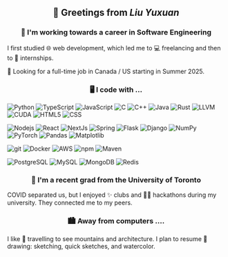 <h2 align="center">👋 Greetings from <i>Liu Yuxuan</i></h2>

<h3 align="center">🎯 I'm working towards a career in Software Engineering</h3>

I first studied 🌐 web development, which led me to 💻 freelancing and then to 💼 internships.  

👀 Looking for a full-time job in Canada / US starting in Summer 2025.

<h3 align="center">🖥️ I code with ...</h3>

<p>
  <img alt="Python" src="https://img.shields.io/badge/-Python-3670A0?style=flat-square&logo=python&logoColor=white" />
  <img alt="TypeScript" src="https://img.shields.io/badge/-TypeScript-007ACC?style=flat-square&logo=typescript&logoColor=white" />
  <img alt="JavaScript" src="https://img.shields.io/badge/-JavaScript-323330?style=flat-square&logo=javascript&logoColor=F7DF1E" />
  <img alt="C" src="https://img.shields.io/badge/-C-00599C?style=flat-square&logo=c&logoColor=white" />
  <img alt="C++" src="https://img.shields.io/badge/-C++-00599C?style=flat-square&logo=cplusplus&logoColor=white" />
  <img alt="Java" src="https://img.shields.io/badge/-Java-ED8B00?style=flat-square&logo=openjdk&logoColor=white" />
  <img alt="Rust" src="https://img.shields.io/badge/-Rust-000000?style=flat-square&logo=rust&logoColor=white" />
  <img alt="LLVM" src="https://img.shields.io/badge/-LLVM-0097A7?style=flat-square&logo=llvm&logoColor=white" />
  <img alt="CUDA" src="https://img.shields.io/badge/-CUDA-76B900?style=flat-square&logo=nvidia&logoColor=white" />
  <img alt="HTML5" src="https://img.shields.io/badge/-HTML5-E34F26?style=flat-square&logo=html5&logoColor=white" />
  <img alt="CSS" src="https://img.shields.io/badge/-CSS3-1572B6?style=flat-square&logo=css3&logoColor=white" />
</p>

<p>
  <img alt="Nodejs" src="https://img.shields.io/badge/-Node.js-43853d?style=flat-square&logo=Node.js&logoColor=white" />
  <img alt="React" src="https://img.shields.io/badge/-React-45b8d8?style=flat-square&logo=react&logoColor=white" />
  <img alt="NextJs" src="https://img.shields.io/badge/-Next.js-171717?style=flat-square&logo=vercel&logoColor=white" />
  <img alt="Spring" src="https://img.shields.io/badge/-Spring-6DB33F?style=flat-square&logo=spring&logoColor=white" />
  <img alt="Flask" src="https://img.shields.io/badge/-Flask-00BCD4?style=flat-square&logo=flask&logoColor=white" />
  <img alt="Django" src="https://img.shields.io/badge/-Django-092E20?style=flat-square&logo=django&logoColor=white" />

  <img alt="NumPy" src="https://img.shields.io/badge/-NumPy-5C6BC0?style=flat-square&logo=numpy&logoColor=white" />
  <img alt="PyTorch" src="https://img.shields.io/badge/-PyTorch-EE4C2C?style=flat-square&logo=pytorch&logoColor=white" />
  <img alt="Pandas" src="https://img.shields.io/badge/-Pandas-150458?style=flat-square&logo=pandas&logoColor=white" />
  <img alt="Matplotlib" src="https://img.shields.io/badge/-Matplotlib-4FC3F7?style=flat-square&logo=matplotlib&logoColor=white" />
</p>

<p>
  <img alt="git" src="https://img.shields.io/badge/-Git-F05032?style=flat-square&logo=git&logoColor=white" />
  <img alt="Docker" src="https://img.shields.io/badge/-Docker-46a2f1?style=flat-square&logo=docker&logoColor=white" />
  <img alt="AWS" src="https://img.shields.io/badge/AWS-FF9900?style=flat-square&logo=amazon&logoColor=white" />
  <img alt="npm" src="https://img.shields.io/badge/-NPM-CB3837?style=flat-square&logo=npm&logoColor=white" />
  <img alt="Maven" src="https://img.shields.io/badge/-Maven-964242?style=flat-square&logo=maven&logoColor=white" />
</p>

<p>
  <img alt="PostgreSQL" src="https://img.shields.io/badge/-PostgreSQL-316192?style=flat-square&logo=postgresql&logoColor=white" />
  <img alt="MySQL" src="https://img.shields.io/badge/-MySQL-005C84?style=flat-square&logo=mysql&logoColor=white" />
  <img alt="MongoDB" src="https://img.shields.io/badge/-MongoDB-13aa52?style=flat-square&logo=mongodb&logoColor=white" />
  <img alt="Redis" src="https://img.shields.io/badge/-Redis-DD0031?style=flat-square&logo=redis&logoColor=white" />
</p>

<!-- https://dev.to/envoy_/150-badges-for-github-pnk#cloud -->
<!-- https://github.com/Ileriayo/markdown-badges/blob/master/README.md -->

<h3 align="center">🦫 I'm a recent grad from the University of Toronto</h3>

COVID separated us, but I enjoyed ✨ clubs and 🧑‍💻 hackathons during my university. They connected me to my peers.

<h3 align="center">🏙️ Away from computers ....</h3>

I like 🧭 travelling to see mountains and architecture. I plan to resume 🎨 drawing: sketching, quick sketches, and watercolor.
